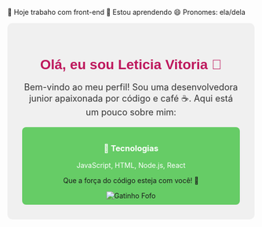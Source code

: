 
🔭 Hoje trabaho com front-end
🌱 Estou aprendendo 
😄 Pronomes: ela/dela

<div style="text-align: center; padding: 30px; background-color: #f0f0f0; border-radius: 10px;">
  <h1 style="color: #be185d; font-family: 'Arial', sans-serif;">Olá, eu sou Leticia Vitoria 👋</h1>
  <p style="font-size: 18px; color: #333;">Bem-vindo ao meu perfil! Sou uma desenvolvedora junior apaixonada por código e café ☕. Aqui está um pouco sobre mim:</p>
  
  <div style="display: flex; justify-content: space-around; margin-top: 20px;">
    <div style="flex: 1; padding: 10px; background-color: #66cc66; border-radius: 8px; text-align: center;">
      <h3 style="color: #ffff;">🚀 Tecnologias</h3>
      <p style="color: #fff;">JavaScript, HTML, Node.js, React</p>
       <p>Que a força do código esteja com você! 🚀</p>
       <img src="https://media.giphy.com/media/JIX9t2j0ZTN9S/giphy.gif" alt="Gatinho Fofo">
    </div>
   
  
    
